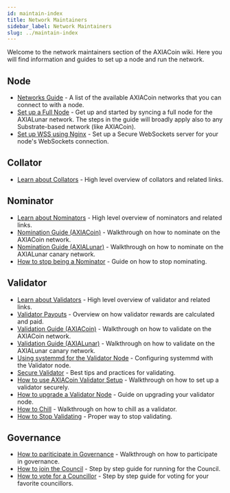 ```yaml
---
id: maintain-index
title: Network Maintainers
sidebar_label: Network Maintainers
slug: ../maintain-index
---
```


Welcome to the network maintainers section of the AXIACoin wiki. Here you will find information and
guides to set up a node and run the network.

## Node

- [Networks Guide](maintain-networks.md) - A list of the available AXIACoin networks that you can
  connect to with a node.
- [Set up a Full Node](maintain-sync.md) - Get up and started by syncing a full node for the AXIALunar
  network. The steps in the guide will broadly apply also to any Substrate-based network (like
  AXIACoin).
- [Set up WSS using Nginx](maintain-wss.md) - Set up a Secure WebSockets server for your node's
  WebSockets connection.

## Collator

- [Learn about Collators](../learn/learn-collator.md) - High level overview of collators and related links.

## Nominator

- [Learn about Nominators](../learn/learn-nominator.md) - High level overview of nominators and related
  links.
- [Nomination Guide (AXIACoin)](maintain-guides-how-to-nominate-axiasolar.md) - Walkthrough on how to
  nominate on the AXIACoin network.
- [Nomination Guide (AXIALunar)](axialunar/maintain-guides-how-to-nominate-axialunar.md) - Walkthrough on how to
  nominate on the AXIALunar canary network.
- [How to stop being a Nominator](maintain-guides-how-to-unbond.md) - Guide on how to stop
  nominating.

## Validator

- [Learn about Validators](../learn/learn-validator.md) - High level overview of validator and related links.
- [Validator Payouts](maintain-guides-validator-payout.md) - Overview on how validator rewards are
  calculated and paid.
- [Validation Guide (AXIACoin)](maintain-guides-how-to-validate-axiasolar.md) - Walkthrough on how to
  validate on the AXIACoin network.
- [Validation Guide (AXIALunar)](axialunar/maintain-guides-how-to-validate-axialunar.md) - Walkthrough on how to
  validate on the AXIALunar canary network.
- [Using systemmd for the Validator Node](maintain-guides-how-to-systemd.md) - Configuring systemmd
  with the Validator node.
- [Secure Validator](maintain-guides-secure-validator.md) - Best tips and practices for validating.
- [How to use AXIACoin Validator Setup](maintain-guides-how-to-use-axiasolar-validator-setup.md) -
  Walkthrough on how to set up a validator securely.
- [How to upgrade a Validator Node](maintain-guides-how-to-upgrade.md) - Guide on upgrading your
  validator node.
- [How to Chill](maintain-guides-how-to-chill.md) - Walkthrough on how to chill as a validator.
- [How to Stop Validating](maintain-guides-how-to-stop-validating.md) - Proper way to stop
  validating.

## Governance

- [How to pariticipate in Governance](maintain-guides-democracy.md) - Walkthrough on how to
  participate in governance.
- [How to join the Council][join the council] - Step by step guide for running for the Council.
- [How to vote for a Councillor][vote for councillors] - Step by step guide for voting for your
  favorite councillors.

[join the council]: maintain-guides-how-to-join-council.md
[vote for councillors]: maintain-guides-how-to-vote-councillor.md
